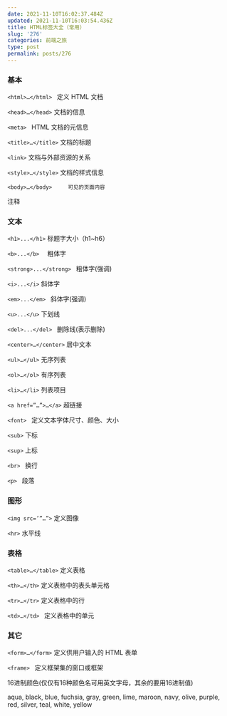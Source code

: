 ```yaml
---
date: 2021-11-10T16:02:37.484Z
updated: 2021-11-10T16:03:54.436Z
title: HTML标签大全（常用）
slug: '276'
categories: 前端之旅
type: post
permalink: posts/276
---
```



### 基本

`<html>…</html> `     定义 HTML 文档

`<head>…</head>`     文档的信息

`<meta> `             HTML 文档的元信息

`<title>…</title>`       文档的标题

`<link>`               文档与外部资源的关系

`<style>…</style>`     文档的样式信息

`<body>…</body>     可见的页面内容`

<!--…-->            注释

### 文本

`<h1>...</h1>`               标题字大小（h1~h6）

`<b>...</b>  `               粗体字

`<strong>...</strong> `       粗体字(强调) 

`<i>...</i>`                   斜体字 

`<em>...</em> `             斜体字(强调)

`<u>...</u>`                 下划线

`<del>...</del> `             删除线(表示删除)

`<center>…</center>`        居中文本

`<ul>…</ul>`                无序列表 

`<ol>…</ol>`                有序列表

`<li>…</li>`                  列表项目

`<a href=”…”>…</a>`         超链接

`<font> `                    定义文本字体尺寸、颜色、大小

`<sub>`                     下标

`<sup>`                     上标

`<br> `                      换行

`<p> `                       段落

### 图形

`<img src=’”…”>`         定义图像

`<hr>`                   水平线

### 表格

`<table>…</table>`       定义表格

`<th>…</th>`            定义表格中的表头单元格

`<tr>…</tr>`             定义表格中的行

`<td>…</td> `          定义表格中的单元

### 其它

`<form>…</form>`       定义供用户输入的 HTML 表单

`<frame> `              定义框架集的窗口或框架


16进制颜色(仅仅有16种颜色名可用英文字母，其余的要用16进制值)

aqua, black, blue, fuchsia, gray, green, lime, maroon, navy, olive, purple, red, silver, teal, white, yellow